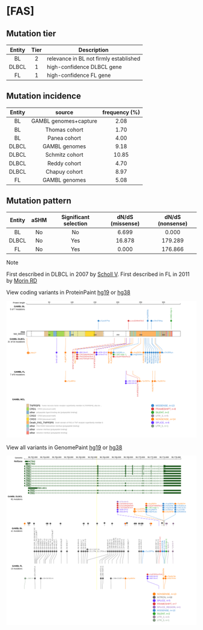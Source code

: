 # [FAS]

## Mutation tier

|Entity|Tier|Description                           |
|:------:|:----:|--------------------------------------|
|BL    |2   |relevance in BL not firmly established|
|DLBCL |1   |high-confidence DLBCL gene            |
|FL    |1   |high-confidence FL gene               |
## Mutation incidence

|Entity|source               |frequency (%)|
|:------:|:---------------------:|:-------------:|
|BL    |GAMBL genomes+capture| 2.08        |
|BL    |Thomas cohort        | 1.70        |
|BL    |Panea cohort         | 4.00        |
|DLBCL |GAMBL genomes        | 9.18        |
|DLBCL |Schmitz cohort       |10.85        |
|DLBCL |Reddy cohort         | 4.70        |
|DLBCL |Chapuy cohort        | 8.97        |
|FL    |GAMBL genomes        | 5.08        |

## Mutation pattern

|Entity|aSHM|Significant selection|dN/dS (missense)|dN/dS (nonsense)|
|:------:|:----:|:---------------------:|:----------------:|:----------------:|
|BL    |No  |No                   | 6.699          |  0.000         |
|DLBCL |No  |Yes                  |16.878          |179.289         |
|FL    |No  |Yes                  | 0.000          |176.866         |


> [!NOTE]
> First described in DLBCL in 2007 by [Scholl V](https://pubmed.ncbi.nlm.nih.gov/17487740). First described in FL in 2011 by [Morin RD](https://pubmed.ncbi.nlm.nih.gov/21796119)


View coding variants in ProteinPaint [hg19](https://www.bcgsc.ca/downloads/morinlab/GAMBL/test/genes/FAS_protein.html)  or [hg38](https://www.bcgsc.ca/downloads/morinlab/GAMBL/test/genes/FAS_protein_hg38.html)

![image](images/proteinpaint/FAS_NM_000043.svg)

View all variants in GenomePaint [hg19](https://www.bcgsc.ca/downloads/morinlab/GAMBL/test/genes/FAS.html)  or [hg38](https://www.bcgsc.ca/downloads/morinlab/GAMBL/test/genes/FAS_hg38.html)

![image](images/proteinpaint/FAS.svg)

